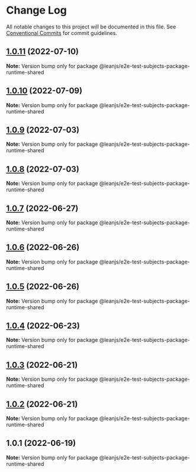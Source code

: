 # Change Log

All notable changes to this project will be documented in this file.
See [Conventional Commits](https://conventionalcommits.org) for commit guidelines.

## [1.0.11](https://github.com/leanjs/leanjs/compare/@leanjs/e2e-test-subjects-package-runtime-shared@1.0.10...@leanjs/e2e-test-subjects-package-runtime-shared@1.0.11) (2022-07-10)

**Note:** Version bump only for package @leanjs/e2e-test-subjects-package-runtime-shared





## [1.0.10](https://github.com/leanjs/leanjs/compare/@leanjs/e2e-test-subjects-package-runtime-shared@1.0.9...@leanjs/e2e-test-subjects-package-runtime-shared@1.0.10) (2022-07-09)

**Note:** Version bump only for package @leanjs/e2e-test-subjects-package-runtime-shared





## [1.0.9](https://github.com/leanjs/leanjs/compare/@leanjs/e2e-test-subjects-package-runtime-shared@1.0.8...@leanjs/e2e-test-subjects-package-runtime-shared@1.0.9) (2022-07-03)

**Note:** Version bump only for package @leanjs/e2e-test-subjects-package-runtime-shared





## [1.0.8](https://github.com/leanjs/leanjs/compare/@leanjs/e2e-test-subjects-package-runtime-shared@1.0.7...@leanjs/e2e-test-subjects-package-runtime-shared@1.0.8) (2022-07-03)

**Note:** Version bump only for package @leanjs/e2e-test-subjects-package-runtime-shared





## [1.0.7](https://github.com/leanjs/leanjs/compare/@leanjs/e2e-test-subjects-package-runtime-shared@1.0.6...@leanjs/e2e-test-subjects-package-runtime-shared@1.0.7) (2022-06-27)

**Note:** Version bump only for package @leanjs/e2e-test-subjects-package-runtime-shared





## [1.0.6](https://github.com/leanjs/leanjs/compare/@leanjs/e2e-test-subjects-package-runtime-shared@1.0.5...@leanjs/e2e-test-subjects-package-runtime-shared@1.0.6) (2022-06-26)

**Note:** Version bump only for package @leanjs/e2e-test-subjects-package-runtime-shared





## [1.0.5](https://github.com/leanjs/leanjs/compare/@leanjs/e2e-test-subjects-package-runtime-shared@1.0.4...@leanjs/e2e-test-subjects-package-runtime-shared@1.0.5) (2022-06-26)

**Note:** Version bump only for package @leanjs/e2e-test-subjects-package-runtime-shared





## [1.0.4](https://github.com/leanjs/leanjs/compare/@leanjs/e2e-test-subjects-package-runtime-shared@1.0.3...@leanjs/e2e-test-subjects-package-runtime-shared@1.0.4) (2022-06-23)

**Note:** Version bump only for package @leanjs/e2e-test-subjects-package-runtime-shared





## [1.0.3](https://github.com/leanjs/leanjs/compare/@leanjs/e2e-test-subjects-package-runtime-shared@1.0.2...@leanjs/e2e-test-subjects-package-runtime-shared@1.0.3) (2022-06-21)

**Note:** Version bump only for package @leanjs/e2e-test-subjects-package-runtime-shared





## [1.0.2](https://github.com/leanjs/leanjs/compare/@leanjs/e2e-test-subjects-package-runtime-shared@1.0.1...@leanjs/e2e-test-subjects-package-runtime-shared@1.0.2) (2022-06-21)

**Note:** Version bump only for package @leanjs/e2e-test-subjects-package-runtime-shared





## 1.0.1 (2022-06-19)

**Note:** Version bump only for package @leanjs/e2e-test-subjects-package-runtime-shared

